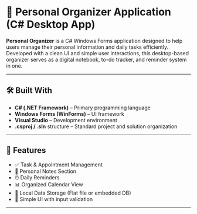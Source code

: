 # 📅 Personal Organizer Application (C# Desktop App)

**Personal Organizer** is a C# Windows Forms application designed to help users manage their personal information and daily tasks efficiently. Developed with a clean UI and simple user interactions, this desktop-based organizer serves as a digital notebook, to-do tracker, and reminder system in one.

---

## 🛠️ Built With

- **C# (.NET Framework)** – Primary programming language  
- **Windows Forms (WinForms)** – UI framework  
- **Visual Studio** – Development environment  
- **.csproj / .sln** structure – Standard project and solution organization

---

## 🎯 Features

- ✅ Task & Appointment Management  
- 📝 Personal Notes Section  
- ⏰ Daily Reminders  
- 📊 Organized Calendar View  
- 💾 Local Data Storage (Flat file or embedded DB)  
- 🔐 Simple UI with input validation

---

